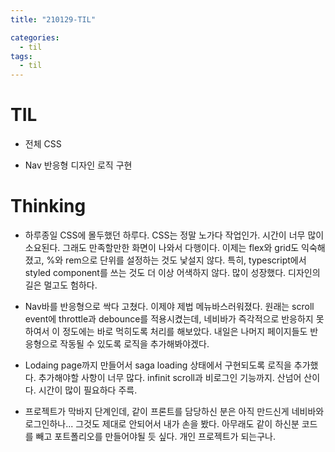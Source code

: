 ```yaml
---
title: "210129-TIL"

categories:
  - til
tags:
  - til
---
```


# TIL

- 전체 CSS

- Nav 반응형 디자인 로직 구현

# Thinking

- 하루종일 CSS에 몰두했던 하루다. CSS는 정말 노가다 작업인가. 시간이 너무 많이 소요된다. 그래도 만족할만한 화면이 나와서 다행이다. 이제는 flex와 grid도 익숙해졌고, %와 rem으로 단위를 설정하는 것도 낯설지 않다. 특히, typescript에서 styled component를 쓰는 것도 더 이상 어색하지 않다. 많이 성장했다. 디자인의 길은 멀고도 험하다.

- Nav바를 반응형으로 싹다 고쳤다. 이제야 제법 메뉴바스러워졌다. 원래는 scroll event에 throttle과 debounce를 적용시켰는데, 네비바가 즉각적으로 반응하지 못하여서 이 정도에는 바로 먹히도록 처리를 해보았다. 내일은 나머지 페이지들도 반응형으로 작동될 수 있도록 로직을 추가해봐야겠다.

- Lodaing page까지 만들어서 saga loading 상태에서 구현되도록 로직을 추가했다. 추가해야할 사항이 너무 많다. infinit scroll과 비로그인 기능까지. 산넘어 산이다. 시간이 많이 필요하다 주륵.

- 프로젝트가 막바지 단계인데, 같이 프론트를 담당하신 분은 아직 만드신게 네비바와 로그인하나... 그것도 제대로 안되어서 내가 손을 봤다. 아무래도 같이 하신분 코드를 빼고 포트폴리오를 만들어야될 듯 싶다. 개인 프로젝트가 되는구나.
